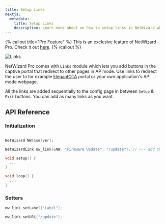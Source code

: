 ```yaml
---
title: Setup Links
nextjs:
  metadata:
    title: Setup Links
    description: Learn more about on how to setup links in NetWizard which lets you add buttons in the captive portal that redirect to other pages in AP mode.
---
```


{% callout title="Pro Feature" %}
This is an exclusive feature of NetWizard Pro. Check it out [here](https://netwizard.pro).
{% /callout %}

![Links](/links.png)

NetWizard Pro comes with `Links` module which lets you add buttons in the captive portal that redirect to other pages in AP mode. Use links to redirect the user to for example [ElegantOTA](https://elegantota.pro) portal or your own application's AP mode webpage.


All the links are added sequentially to the config page in between `Setup` & `Exit` buttons. You can add as many links as you want.

## API Reference

### Initialization

```cpp

NetWizard NW(&server);

NetWizardLink nw_link(&NW, "Firmware Update", "/update"); // <-- add this line here

void setup() {
  ...
}

void loop() {
  ...
}
```

### Setters

```cpp
nw_link.setLabel("Label");
```

```cpp
nw_link.setURL("/update");
```